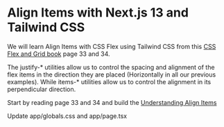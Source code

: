 # Align Items with Next.js 13 and Tailwind CSS

We will learn Align Items with CSS Flex using Tailwind CSS from this [CSS Flex and Grid book](https://shrutibalasa.gumroad.com/l/css-flex-and-grid) page 33 and 34.

The justify-* utilities allow us to control the spacing and alignment of the flex items in
the direction they are placed (Horizontally in all our previous examples). While items-*
utilities allow us to control the alignment in its perpendicular direction.

Start by reading page 33 and 34 and build the [Understanding Align Items](https://play.tailwindcss.com/epBJLBpXkB?size=1100x530)

Update app/globals.css and app/page.tsx


